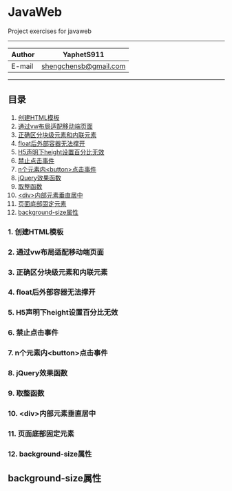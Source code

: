 # JavaWeb
Project exercises for javaweb

****

|Author|YaphetS911|
|---|---
|E-mail|shengchensb@gmail.com


****
## 目录
1. [创建HTML模板](#1-创建html模板)
2. [通过vw布局适配移动端页面](#2-通过vw布局适配移动端页面)
3. [正确区分块级元素和内联元素](#3-正确区分块级元素和内联元素)
4. [float后外部容器无法撑开](#4-float后外部容器无法撑开)
5. [H5声明下height设置百分比无效](#5-h5声明下height设置百分比无效)
6. [禁止点击事件](#6-禁止点击事件)
7. [n个元素内\<button>点击事件](#7-n个元素内button点击事件)
8. [jQuery效果函数](#8-jquery效果函数)
9. [取整函数](#9-取整函数)
10. [\<div>内部元素垂直居中](#10-div内部元素垂直居中)
11. [页面底部固定元素](#11-页面底部固定元素)
12. [background-size属性](#12-background-size属性)

### 1. 创建HTML模板
### 2. 通过vw布局适配移动端页面
### 3. 正确区分块级元素和内联元素
### 4. float后外部容器无法撑开
### 5. H5声明下height设置百分比无效
### 6. 禁止点击事件
### 7. n个元素内\<button>点击事件
### 8. jQuery效果函数
### 9. 取整函数
### 10. \<div>内部元素垂直居中
### 11. 页面底部固定元素
### 12. background-size属性
background-size属性
-------
